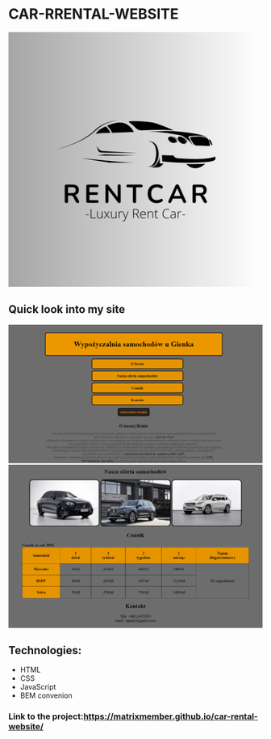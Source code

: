 # **CAR-RRENTAL-WEBSITE**
![car-rental](https://github.com/MatrixMember/car-rental-website/blob/main/images/share.png?raw=true)
## Quick look into my site
![project-image](https://github.com/MatrixMember/car-rental-website/blob/main/images/project-image.png?raw=true)
![project-image](https://github.com/MatrixMember/car-rental-website/blob/main/images/project-image2.png?raw=true)
## Technologies:
- HTML
- CSS
- JavaScript
- BEM convenion

### Link to the project:https://matrixmember.github.io/car-rental-website/
